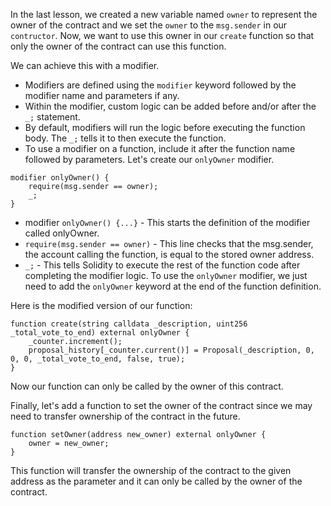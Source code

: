In the last lesson, we created a new variable named `owner` to represent the owner of the contract and we set the `owner` to the `msg.sender` in our `contructor`. Now, we want to use this owner in our `create` function so that only the owner of the contract can use this function.

We can achieve this with a modifier.
 - Modifiers are defined using the `modifier` keyword followed by the modifier name and parameters if any.
 - Within the modifier, custom logic can be added before and/or after the `_;` statement.
 - By default, modifiers will run the logic before executing the function body. The `_;` tells it to then execute the function.
 - To use a modifier on a function, include it after the function name followed by parameters.
Let's create our `onlyOwner` modifier.
```solidity
modifier onlyOwner() {
    require(msg.sender == owner);
    _;
}
```
 - modifier `onlyOwner() {...}` - This starts the definition of the modifier called onlyOwner.
 - `require(msg.sender == owner)` - This line checks that the msg.sender, the account calling the function, is equal to the stored owner address.
 - `_;` - This tells Solidity to execute the rest of the function code after completing the modifier logic.
To use the `onlyOwner` modifier, we just need to add the `onlyOwner` keyword at the end of the function definition. 

Here is the modified version of our function:
```solidity
function create(string calldata _description, uint256 _total_vote_to_end) external onlyOwner {
    _counter.increment();
    proposal_history[_counter.current()] = Proposal(_description, 0, 0, 0, _total_vote_to_end, false, true);
}
```
Now our function can only be called by the owner of this contract.

Finally, let's add a function to set the owner of the contract since we may need to transfer ownership of the contract in the future.

```solidity
function setOwner(address new_owner) external onlyOwner {
    owner = new_owner;
}
```
This function will transfer the ownership of the contract to the given address as the parameter and it can only be called by the owner of the contract.
